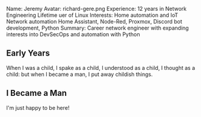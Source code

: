Name: Jeremy
Avatar: richard-gere.png
Experience: 12 years in Network Engineering
            Lifetime uer of Linux
Interests:  Home automation and IoT
            Network automation
            Home Assistant, Node-Red, Proxmox, Discord bot development, Python
Summary: Career network engineer with expanding interests into DevSecOps and automation with Python

## Early Years
When I was a child, I spake as a child, I understood as a child, I thought as a child: but when I became a man, I put away childish things.

## I Became a Man
I'm just happy to be here!